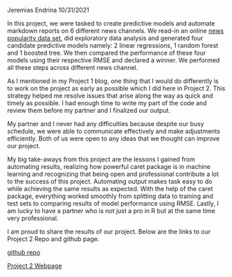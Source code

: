 Jeremias Endrina
10/31/2021

In this project, we were tasked to create predictive models and automate
markdown reports on 6 different news channels. We read-in an online
[news popularity data
set](%22https://archive.ics.uci.edu/ml/datasets/Online+News+Popularity%22),
did exploratory data analysis and generated four candidate predictive
models namely: 2 linear regressions, 1 random forest and 1 boosted tree.
We then compared the performance of these four models using their
respective RMSE and declared a winner. We performed all these steps
across different news channel.

As I mentioned in my Project 1 blog, one thing that I would do
differently is to work on the project as early as possible which I did
here in Project 2. This strategy helped me resolve issues that arise
along the way as quick and timely as possible. I had enough time to
write my part of the code and review them before my partner and I
finalized our output.

My partner and I never had any difficulties because despite our busy
schedule, we were able to communicate effectively and make adjustments
efficiently. Both of us were open to any ideas that we thought can
improve our project.

My big take-aways from this project are the lessons I gained from
automating results, realizing how powerful caret package is in machine
learning and recognizing that being open and professional contribute a
lot to the success of this project. Automating output makes task easy to
do while achieving the same results as expected. With the help of the
caret package, everything worked smoothly from splitting data to
training and test sets to comparing results of model performance using
RMSE. Lastly, I am lucky to have a partner who is not just a pro in R
but at the same time very professional.

I am proud to share the results of our project. Below are the links to
our Project 2 Repo and github page.

[github repo](%22https://github.com/jerryendrina/ST558-Project2%22)

[Project 2
Webpage](%22https://jerryendrina.github.io/ST558-Project2/%22)
